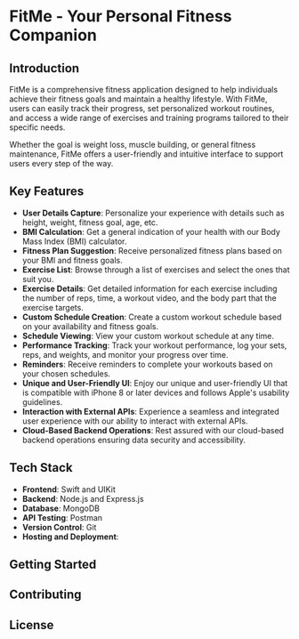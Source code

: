 # FitMe - Your Personal Fitness Companion

## Introduction

FitMe is a comprehensive fitness application designed to help individuals achieve their fitness goals and maintain a healthy lifestyle. With FitMe, users can easily track their progress, set personalized workout routines, and access a wide range of exercises and training programs tailored to their specific needs.

Whether the goal is weight loss, muscle building, or general fitness maintenance, FitMe offers a user-friendly and intuitive interface to support users every step of the way.

## Key Features

- **User Details Capture**: Personalize your experience with details such as height, weight, fitness goal, age, etc.
- **BMI Calculation**: Get a general indication of your health with our Body Mass Index (BMI) calculator.
- **Fitness Plan Suggestion**: Receive personalized fitness plans based on your BMI and fitness goals.
- **Exercise List**: Browse through a list of exercises and select the ones that suit you.
- **Exercise Details**: Get detailed information for each exercise including the number of reps, time, a workout video, and the body part that the exercise targets.
- **Custom Schedule Creation**: Create a custom workout schedule based on your availability and fitness goals.
- **Schedule Viewing**: View your custom workout schedule at any time.
- **Performance Tracking**: Track your workout performance, log your sets, reps, and weights, and monitor your progress over time.
- **Reminders**: Receive reminders to complete your workouts based on your chosen schedules.
- **Unique and User-Friendly UI**: Enjoy our unique and user-friendly UI that is compatible with iPhone 8 or later devices and follows Apple's usability guidelines.
- **Interaction with External APIs**: Experience a seamless and integrated user experience with our ability to interact with external APIs.
- **Cloud-Based Backend Operations**: Rest assured with our cloud-based backend operations ensuring data security and accessibility.

## Tech Stack

- **Frontend**: Swift and UIKit
- **Backend**: Node.js and Express.js
- **Database**: MongoDB
- **API Testing**: Postman
- **Version Control**: Git
- **Hosting and Deployment**: 

## Getting Started



## Contributing



## License


